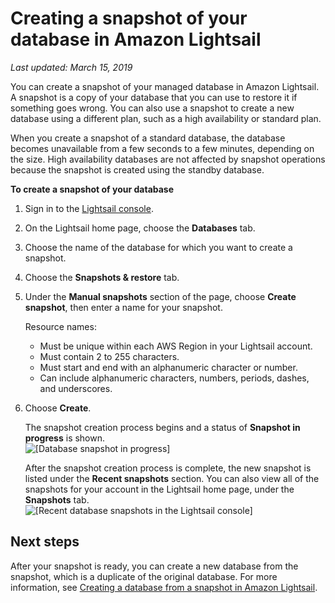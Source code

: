 # Creating a snapshot of your database in Amazon Lightsail<a name="amazon-lightsail-creating-a-database-snapshot"></a>

 *Last updated: March 15, 2019* 

You can create a snapshot of your managed database in Amazon Lightsail\. A snapshot is a copy of your database that you can use to restore it if something goes wrong\. You can also use a snapshot to create a new database using a different plan, such as a high availability or standard plan\.

When you create a snapshot of a standard database, the database becomes unavailable from a few seconds to a few minutes, depending on the size\. High availability databases are not affected by snapshot operations because the snapshot is created using the standby database\.

**To create a snapshot of your database**

1. Sign in to the [Lightsail console](https://lightsail.aws.amazon.com/)\.

1. On the Lightsail home page, choose the **Databases** tab\.

1. Choose the name of the database for which you want to create a snapshot\.

1. Choose the **Snapshots & restore** tab\.

1. Under the **Manual snapshots** section of the page, choose **Create snapshot**, then enter a name for your snapshot\.

   Resource names:
   + Must be unique within each AWS Region in your Lightsail account\.
   + Must contain 2 to 255 characters\.
   + Must start and end with an alphanumeric character or number\.
   + Can include alphanumeric characters, numbers, periods, dashes, and underscores\.

1. Choose **Create**\.

   The snapshot creation process begins and a status of **Snapshot in progress** is shown\.  
![\[Database snapshot in progress\]](https://d9yljz1nd5001.cloudfront.net/en_us/a7664053563006144d6133a21b463972/images/amazon-lightsail-database-snapshot-in-progress.png)

   After the snapshot creation process is complete, the new snapshot is listed under the **Recent snapshots** section\. You can also view all of the snapshots for your account in the Lightsail home page, under the **Snapshots** tab\.  
![\[Recent database snapshots in the Lightsail console\]](https://d9yljz1nd5001.cloudfront.net/en_us/a7664053563006144d6133a21b463972/images/amazon-lightsail-database-recent-snapshots.png)

## Next steps<a name="creating-a-database-snapshot-next-steps"></a>

After your snapshot is ready, you can create a new database from the snapshot, which is a duplicate of the original database\. For more information, see [Creating a database from a snapshot in Amazon Lightsail](amazon-lightsail-creating-a-database-from-snapshot.md)\.